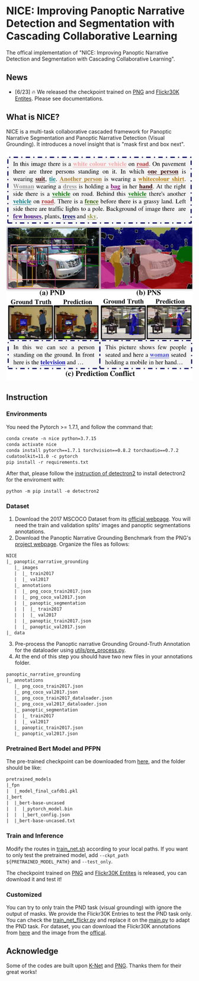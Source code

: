 # NICE: Improving Panoptic Narrative Detection and Segmentation with Cascading Collaborative Learning
The offical implementation of "NICE: Improving Panoptic Narrative Detection and Segmentation with Cascading Collaborative Learning".
## News
- [6/23] 🔥 We released the checkpoint trained on [PNG](https://drive.google.com/file/d/1zWMtdvXsw7-mO2Y9863Wsi77FSjfUyfl/view?usp=drive_link) and [Flickr30K Entites](https://drive.google.com/file/d/19_nZce0m1vm2k_fIAkNjM5zS8_Vf9_h6/view?usp=drive_link). Please see documentations.
## What is NICE?
NICE is a multi-task collaborative cascaded framework for Panoptic Narrative Segmentation and Panoptic Narrative Detection (Visual Grounding). It introduces a novel insight that is "mask first and box next".
<div align=center><img src="definition.png"/></div>

## Instruction
### Environments
You need the Pytorch >= 1.7.1, and follow the command that:
```
conda create -n nice python=3.7.15
conda activate nice
conda install pytorch==1.7.1 torchvision==0.8.2 torchaudio==0.7.2 cudatoolkit=11.0 -c pytorch
pip install -r requirements.txt
```
After that, please follow the [instruction of detectron2](https://github.com/facebookresearch/detectron2/blob/main/INSTALL.md) to install detectron2 for the enviroment with:
```
python -m pip install -e detectron2
```
### Dataset
1. Download the 2017 MSCOCO Dataset from its [official webpage](https://cocodataset.org/#download). You will need the train and validation splits' images and panoptic segmentations annotations.
2. Download the Panoptic Narrative Grounding Benchmark from the PNG's [project webpage](https://bcv-uniandes.github.io/panoptic-narrative-grounding/#downloads). Organize the files as follows:
```
NICE
|_ panoptic_narrative_grounding
   |_ images
   |  |_ train2017
   |  |_ val2017
   |_ annotations
   |  |_ png_coco_train2017.json
   |  |_ png_coco_val2017.json
   |  |_ panoptic_segmentation
   |  |  |_ train2017
   |  |  |_ val2017
   |  |_ panoptic_train2017.json
   |  |_ panoptic_val2017.json
|_ data
```
3. Pre-process the Panoptic narrative Grounding Ground-Truth Annotation for the dataloader using [utils/pre_process.py](utils/pre_process.py).
4. At the end of this step you should have two new files in your annotations folder.
```
panoptic_narrative_grounding
|_ annotations
   |_ png_coco_train2017.json
   |_ png_coco_val2017.json
   |_ png_coco_train2017_dataloader.json
   |_ png_coco_val2017_dataloader.json
   |_ panoptic_segmentation
   |  |_ train2017
   |  |_ val2017
   |_ panoptic_train2017.json
   |_ panoptic_val2017.json
```

### Pretrained Bert Model and PFPN
The pre-trained checkpoint can be downloaded from [here](https://drive.google.com/drive/folders/1xrJmbBJ35M4O1SNyzb9ZTsvlYrwmkAph?usp=drive_link), and the folder should be like:
```
pretrained_models
|_fpn
|  |_model_final_cafdb1.pkl
|_bert
|  |_bert-base-uncased
|  |  |_pytorch_model.bin
|  |  |_bert_config.json
|  |_bert-base-uncased.txt
```

### Train and Inference
Modify the routes in [train_net.sh](train_net.sh) according to your local paths. If you want to only test the pretrained model, add `--ckpt_path ${PRETRAINED_MODEL_PATH}` and `--test_only`.

The checkpoint trained on [PNG](https://drive.google.com/file/d/1zWMtdvXsw7-mO2Y9863Wsi77FSjfUyfl/view?usp=drive_link) and [Flickr30K Entites](https://drive.google.com/file/d/19_nZce0m1vm2k_fIAkNjM5zS8_Vf9_h6/view?usp=drive_link) is released, you can download it and test it!

### Customized
You can try to only train the PND task (visual grounding) with ignore the output of masks. We provide the Flickr30K Entries to test the PND task only. You can check the [train_net_flickr.py](train_net_flickr.py) and replace it on the [main.py](main.py) to adapt the PND task. 
For dataset, you can download the Flickr30K annotations from [here](https://drive.google.com/file/d/19qJ8b5sxijKmtN0XG9leWbt2sPkIVqlc/view) and the image from the [offical](http://hockenmaier.cs.illinois.edu/DenotationGraph/).
## Acknowledge
Some of the codes are built upon [K-Net](https://github.com/ZwwWayne/K-Net) and [PNG](https://github.com/BCV-Uniandes/PNG). Thanks them for their great works!
